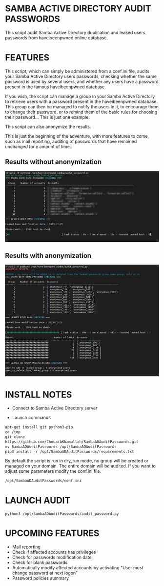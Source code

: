 # SAMBA ACTIVE DIRECTORY AUDIT PASSWORDS

This script audit Samba Active Directory duplication and leaked users passwords from haveibeenpwned online database.

# FEATURES

This script, which can simply be administered from a conf.ini file, audits your Samba Active Directory users passwords, checking whether the same password is used by several users, and whether any users have a password present in the famous haveibeenpwned database. 

If you wish, the script can manage a group in your Samba Active Directory to retrieve users with a password present in the haveibeenpwned database. This group can then be managed to notify the users in it, to encourage them to change their password, or to remind them of the basic rules for choosing their password... This is just one example. 

This script can also anonymize the results. 

This is just the beginning of the adventure, with more features to come, such as mail reporting, auditing of passwords that have remained unchanged for x amount of time..

## Results without anonymization

![alt text](https://github.com/ChouaibKhamallah/SambaADAuditPasswords/blob/main/example.png?raw=true)

## Results with anonymization

![alt text](https://github.com/ChouaibKhamallah/SambaADAuditPasswords/blob/main/example_anonymization.png?raw=true)

# INSTALL NOTES

- Connect to Samba Active Directory server

- Launch commands

```
apt-get install git python3-pip
cd /tmp
git clone https://github.com/ChouaibKhamallah/SambaADAuditPasswords.git
mv SambaADAuditPasswords /opt/SambaADAuditPasswords
pip3 install -r /opt/SambaADAuditPasswords/requirements.txt
```

By default the script is run in dry_run mode, no group will be created or managed on your domain. The entire domain will be audited. If you want to adjust some parameters modify the conf.ini file. 

```
/opt/SambaADAuditPasswords/conf.ini
```

# LAUNCH AUDIT

```
python3 /opt/SambaADAuditPasswords/audit_password.py
```

# UPCOMING FEATURES

- Mail reporting
- Check if affected accounts has privileges
- Check for passwords modification date
- Check for blank passwords
- Automatically modify affected accounts by activating "User must change password at next logon"
- Password policies summary
